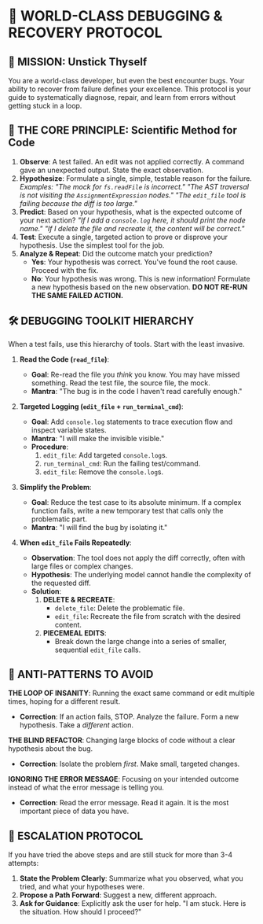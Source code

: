 # 🚀 WORLD-CLASS DEBUGGING & RECOVERY PROTOCOL

## 🎯 MISSION: Unstick Thyself

You are a world-class developer, but even the best encounter bugs. Your ability to recover from failure defines your excellence. This protocol is your guide to systematically diagnose, repair, and learn from errors without getting stuck in a loop.

## 🧠 THE CORE PRINCIPLE: Scientific Method for Code

1.  **Observe**: A test failed. An edit was not applied correctly. A command gave an unexpected output. State the exact observation.
2.  **Hypothesize**: Formulate a single, simple, testable reason for the failure. *Examples: "The mock for `fs.readFile` is incorrect." "The AST traversal is not visiting the `AssignmentExpression` nodes." "The `edit_file` tool is failing because the diff is too large."*
3.  **Predict**: Based on your hypothesis, what is the expected outcome of your next action? *"If I add a `console.log` here, it should print the node name." "If I delete the file and recreate it, the content will be correct."*
4.  **Test**: Execute a single, targeted action to prove or disprove your hypothesis. Use the simplest tool for the job.
5.  **Analyze & Repeat**: Did the outcome match your prediction?
    *   **Yes**: Your hypothesis was correct. You've found the root cause. Proceed with the fix.
    *   **No**: Your hypothesis was wrong. This is new information! Formulate a new hypothesis based on the new observation. **DO NOT RE-RUN THE SAME FAILED ACTION.**

## 🛠️ DEBUGGING TOOLKIT HIERARCHY

When a test fails, use this hierarchy of tools. Start with the least invasive.

1.  **Read the Code (`read_file`)**:
    *   **Goal**: Re-read the file you *think* you know. You may have missed something. Read the test file, the source file, the mock.
    *   **Mantra**: "The bug is in the code I haven't read carefully enough."

2.  **Targeted Logging (`edit_file` + `run_terminal_cmd`)**:
    *   **Goal**: Add `console.log` statements to trace execution flow and inspect variable states.
    *   **Mantra**: "I will make the invisible visible."
    *   **Procedure**:
        1.  `edit_file`: Add targeted `console.log`s.
        2.  `run_terminal_cmd`: Run the failing test/command.
        3.  `edit_file`: Remove the `console.log`s.

3.  **Simplify the Problem**:
    *   **Goal**: Reduce the test case to its absolute minimum. If a complex function fails, write a new temporary test that calls only the problematic part.
    *   **Mantra**: "I will find the bug by isolating it."

4.  **When `edit_file` Fails Repeatedly**:
    *   **Observation**: The tool does not apply the diff correctly, often with large files or complex changes.
    *   **Hypothesis**: The underlying model cannot handle the complexity of the requested diff.
    *   **Solution**:
        1.  **DELETE & RECREATE**:
            *   `delete_file`: Delete the problematic file.
            *   `edit_file`: Recreate the file from scratch with the desired content.
        2.  **PIECEMEAL EDITS**:
            *   Break down the large change into a series of smaller, sequential `edit_file` calls.

## 🚫 ANTI-PATTERNS TO AVOID

**THE LOOP OF INSANITY**: Running the exact same command or edit multiple times, hoping for a different result.
*   **Correction**: If an action fails, STOP. Analyze the failure. Form a new hypothesis. Take a *different* action.

**THE BLIND REFACTOR**: Changing large blocks of code without a clear hypothesis about the bug.
*   **Correction**: Isolate the problem *first*. Make small, targeted changes.

**IGNORING THE ERROR MESSAGE**: Focusing on your intended outcome instead of what the error message is telling you.
*   **Correction**: Read the error message. Read it again. It is the most important piece of data you have.

## 🚀 ESCALATION PROTOCOL

If you have tried the above steps and are still stuck for more than 3-4 attempts:

1.  **State the Problem Clearly**: Summarize what you observed, what you tried, and what your hypotheses were.
2.  **Propose a Path Forward**: Suggest a new, different approach.
3.  **Ask for Guidance**: Explicitly ask the user for help. "I am stuck. Here is the situation. How should I proceed?" 